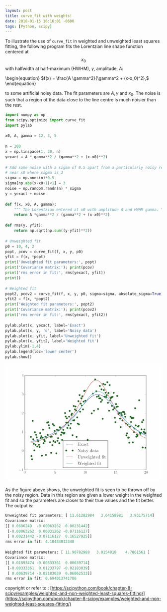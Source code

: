 ```yaml
---
layout: post
title: curve_fit with weights!
date: 2018-01-15 16:16:01 -0600
tags: [Python, scipy]
---
```


To illustrate the use of `curve_fit` in weighted and unweighted least squares fitting, the following program fits the Lorentzian line shape function centered at $$x_0$$ with halfwidth at half-maximum (HWHM), $\gamma$, amplitude, $A$:

\begin{equation}
$f(x) = \frac{A \gamma^2}{\gamma^2 + (x-x_0)^2},$
\end{equation}

to some artificial noisy data. The fit parameters are $A, \gamma$ and $x_0$. The noise is such that a region of the data close to the line centre is much noisier than the rest.

```python
import numpy as np
from scipy.optimize import curve_fit
import pylab

x0, A, gamma = 12, 3, 5

n = 200
x = np.linspace(1, 20, n)
yexact = A * gamma**2 / (gamma**2 + (x-x0)**2)

# Add some noise with a sigma of 0.5 apart from a particularly noisy region
# near x0 where sigma is 3
sigma = np.ones(n)*0.5
sigma[np.abs(x-x0+1)<1] = 3
noise = np.random.randn(n) * sigma
y = yexact + noise

def f(x, x0, A, gamma):
    """ The Lorentzian entered at x0 with amplitude A and HWHM gamma. """
    return A *gamma**2 / (gamma**2 + (x-x0)**2)

def rms(y, yfit):
    return np.sqrt(np.sum((y-yfit)**2))

# Unweighted fit
p0 = 10, 4, 2
popt, pcov = curve_fit(f, x, y, p0)
yfit = f(x, *popt)
print('Unweighted fit parameters:', popt)
print('Covariance matrix:'); print(pcov)
print('rms error in fit:', rms(yexact, yfit))
print()

# Weighted fit
popt2, pcov2 = curve_fit(f, x, y, p0, sigma=sigma, absolute_sigma=True)
yfit2 = f(x, *popt2)
print('Weighted fit parameters:', popt2)
print('Covariance matrix:'); print(pcov2)
print('rms error in fit:', rms(yexact, yfit2))

pylab.plot(x, yexact, label='Exact')
pylab.plot(x, y, 'o', label='Noisy data')
pylab.plot(x, yfit, label='Unweighted fit')
pylab.plot(x, yfit2, label='Weighted fit')
pylab.ylim(-1,4)
pylab.legend(loc='lower center')
pylab.show()
```

![curve_fit](/assets/img/postimg/lorentzian-fit.jpg)

As the figure above shows, the unweighted fit is seen to be thrown off by the noisy region. Data in this region are given a lower weight in the weighted fit and so the parameters are closer to their true values and the fit better. The output is:

```python
Unweighted fit parameters: [ 11.61282984   3.64158981   3.93175714]
Covariance matrix:
[[ 0.0686249  -0.00063262  0.00231442]
 [-0.00063262  0.06031262 -0.07116127]
 [ 0.00231442 -0.07116127  0.16527925]]
rms error in fit: 4.10434012348

Weighted fit parameters: [ 11.90782988   3.0154818    4.7861561 ]
Covariance matrix:
[[ 0.01893474 -0.00333361  0.00639714]
 [-0.00333361  0.01233797 -0.02183039]
 [ 0.00639714 -0.02183039  0.06062533]]
rms error in fit: 0.694013741786
```

copyright or refer to : [https://scipython.com/book/chapter-8-scipy/examples/weighted-and-non-weighted-least-squares-fitting/](https://scipython.com/book/chapter-8-scipy/examples/weighted-and-non-weighted-least-squares-fitting/)
